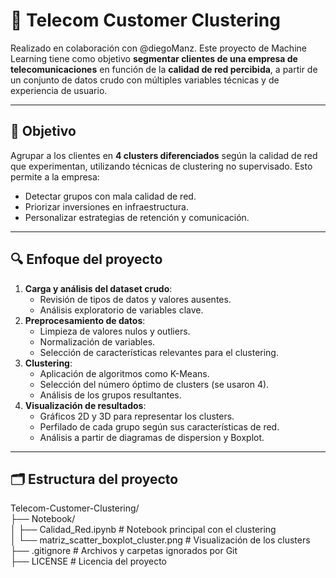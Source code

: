 # 📡 Telecom Customer Clustering

Realizado en colaboración con @diegoManz. Este proyecto de Machine Learning tiene como objetivo **segmentar clientes de una empresa de telecomunicaciones** en función de la **calidad de red percibida**, a partir de un conjunto de datos crudo con múltiples variables técnicas y de experiencia de usuario.

---

## 🎯 Objetivo

Agrupar a los clientes en **4 clusters diferenciados** según la calidad de red que experimentan, utilizando técnicas de clustering no supervisado. Esto permite a la empresa:

- Detectar grupos con mala calidad de red.
- Priorizar inversiones en infraestructura.
- Personalizar estrategias de retención y comunicación.

---

## 🔍 Enfoque del proyecto

1. **Carga y análisis del dataset crudo**:
   - Revisión de tipos de datos y valores ausentes.
   - Análisis exploratorio de variables clave.
2. **Preprocesamiento de datos**:
   - Limpieza de valores nulos y outliers.
   - Normalización de variables.
   - Selección de características relevantes para el clustering.
3. **Clustering**:
   - Aplicación de algoritmos como K-Means.
   - Selección del número óptimo de clusters (se usaron 4).
   - Análisis de los grupos resultantes.
4. **Visualización de resultados**:
   - Gráficos 2D y 3D para representar los clusters.
   - Perfilado de cada grupo según sus características de red.
   - Análisis a partir de diagramas de dispersion y Boxplot.

---

## 🗂️ Estructura del proyecto

Telecom-Customer-Clustering/          
├── Notebook/              
│ ├── Calidad_Red.ipynb # Notebook principal con el clustering              
│ └── matriz_scatter_boxplot_cluster.png # Visualización de los clusters            
├── .gitignore # Archivos y carpetas ignorados por Git                
├── LICENSE # Licencia del proyecto                
